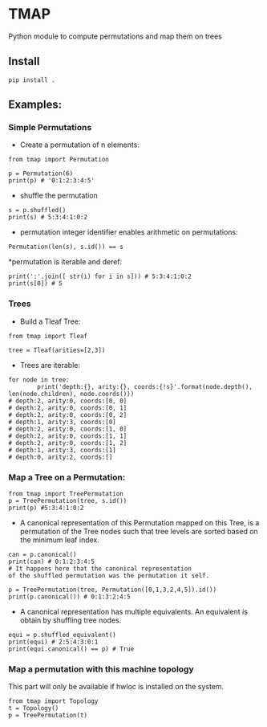 # TMAP

Python module to compute permutations and map them on trees

## Install
```
pip install .
```

## Examples:

### Simple Permutations

* Create a permutation of n elements:
```
from tmap import Permutation

p = Permutation(6)
print(p) # '0:1:2:3:4:5'
```

* shuffle the permutation
```
s = p.shuffled()
print(s) # 5:3:4:1:0:2
```

* permutation integer identifier enables arithmetic on permutations:
```
Permutation(len(s), s.id()) == s
```

*permutation is iterable and deref:
```
print(':'.join([ str(i) for i in s])) # 5:3:4:1:0:2
print(s[0]) # 5
```

### Trees

* Build a Tleaf Tree:
```
from tmap import Tleaf

tree = Tleaf(arities=[2,3])
```

* Trees are iterable:
```
for node in tree:
		print('depth:{}, arity:{}, coords:{!s}'.format(node.depth(), len(node.children), node.coords()))
# depth:2, arity:0, coords:[0, 0]
# depth:2, arity:0, coords:[0, 1]
# depth:2, arity:0, coords:[0, 2]
# depth:1, arity:3, coords:[0]
# depth:2, arity:0, coords:[1, 0]
# depth:2, arity:0, coords:[1, 1]
# depth:2, arity:0, coords:[1, 2]
# depth:1, arity:3, coords:[1]
# depth:0, arity:2, coords:[]
```

### Map a Tree on a Permutation:
```
from tmap import TreePermutation
p = TreePermutation(tree, s.id())
print(p) #5:3:4:1:0:2
```

* A canonical representation of this Permutation mapped on this Tree,
is a permutation of the Tree nodes such that tree levels are sorted based
on the minimum leaf index.

```
can = p.canonical()
print(can) # 0:1:2:3:4:5
# It happens here that the canonical representation
of the shuffled permutation was the permutation it self.

p = TreePermutation(tree, Permutation([0,1,3,2,4,5]).id())
print(p.canonical()) # 0:1:3:2:4:5
```

* A canonical representation has multiple equivalents.
An equivalent is obtain by shuffling tree nodes.

```
equi = p.shuffled_equivalent()
print(equi) # 2:5:4:3:0:1
print(equi.canonical() == p) # True
```

### Map a permutation with this machine topology
This part will only be available if hwloc is installed on the system.

```
from tmap import Topology
t = Topology()
p = TreePermutation(t)
```